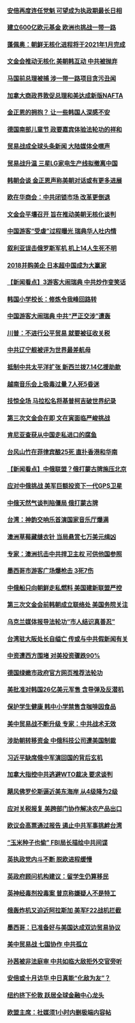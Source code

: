 #### [安倍再度连任党魁 可望成为执政期最长日相](../pages/nsc418/n10728046.md) 

#### [建立600亿欧元基金 欧洲也挑战一带一路](../pages/nsc418/n10726500.md) 

#### [蓬佩奥：朝鲜无核化进程将于2021年1月完成](../pages/nsc418/n10726732.md) 

#### [文金会推动无核化 美朝韩互动 中共被抛弃](../pages/nsc418/n10726478.md) 

#### [马国前总理被捕 涉一带一路项目贪污丑闻](../pages/nsc418/n10726306.md) 

#### [加拿大商政界敦促总理和美达成新版NAFTA](../pages/nsc418/n10726005.md) 

#### [金正恩的拥抱？ 让一些韩国人深感不安](../pages/nsc418/n10725638.md) 

#### [德国南部儿童节 政要嘉宾体验法轮功的祥和](../pages/nsc418/n10723440.md) 

#### [贸易战成全球头条新闻 大陆媒体全噤声](../pages/nsc418/n10725496.md) 

#### [贸易战升温 三星LG家电生产线拟撤离中国](../pages/nsc418/n10724795.md) 

#### [韩朝会谈 金正恩声称美朝对话或有更多进展](../pages/nsc418/n10723726.md) 

#### [欧在华商会：中共闭锁市场 改革更倒退](../pages/nsc418/n10723779.md) 

#### [文金会平壤召开 旨在推动美朝无核化谈判](../pages/nsc418/n10722671.md) 

#### [中国游客“受虐”过程曝光 瑞典华人吐内情](../pages/nsc418/n10721888.md) 

#### [叙利亚误击俄罗斯军机 机上14人生死不明](../pages/nsc418/n10722590.md) 

#### [2018并购美企 日本超中国成为大赢家](../pages/nsc418/n10721457.md) 

#### [【新闻看点】3游客大闹瑞典 中共炒作变笑话](../pages/nsc418/n10721069.md) 

#### [韩国小学校长：修炼令我峰回路转](../pages/nsc418/n10713926.md) 

#### [中国游客大闹瑞典 中共“严正交涉”遭轰](../pages/nsc418/n10720995.md) 

#### [川普：不进行公平贸易 就要被征收关税](../pages/nsc418/n10720805.md) 

#### [中共辽宁舰被评为世界最差航母](../pages/nsc418/n10720624.md) 

#### [抵制中共太平洋扩张 新西兰拨7.14亿援助款](../pages/nsc418/n10720488.md) 

#### [越南音乐会上吸毒过量 7人死5昏迷](../pages/nsc418/n10720483.md) 

#### [技惊全场 马拉松名将基普柯吉破世界纪录](../pages/nsc418/n10720301.md) 

#### [第三次文金会在即 文在寅面临严峻挑战](../pages/nsc418/n10719693.md) 

#### [肯尼亚查获从中国走私进口的腐鱼](../pages/nsc418/n10717792.md) 

#### [台风山竹在菲律宾酿25死 直扑香港和华南](../pages/nsc418/n10716829.md) 

#### [【新闻看点】中俄联盟？俄打蒙古牌施压北京](../pages/nsc418/n10716930.md) 

#### [应对中俄挑战 美军巨额投资下一代GPS卫星](../pages/nsc418/n10717018.md) 

#### [中俄天然气谈判陷僵局 俄打蒙古牌](../pages/nsc418/n10716691.md) 

#### [台湾：神韵交响乐首演国家音乐厅爆满](../pages/nsc418/n10716787.md) 

#### [澳洲草莓藏缝衣针 当局悬赏七万美元缉凶](../pages/nsc418/n10716579.md) 

#### [专家：澳洲抗击中共捍卫主权 可供他国参照](../pages/nsc418/n10714425.md) 

#### [墨西哥市游客广场爆枪击 3死7伤](../pages/nsc418/n10716612.md) 

#### [中俄船只向朝鲜走私燃料 美国建新联盟严控](../pages/nsc418/n10716365.md) 

#### [第三次文金会前韩朝成立联络处 美国务院关注](../pages/nsc418/n10716297.md) 

#### [乌克兰媒体报导法轮功“市人结识真善忍”](../pages/nsc418/n10714536.md) 

#### [台湾驻大阪处长自缢亡 传或与中共假新闻有关](../pages/nsc418/n10715413.md) 

#### [中资遭西方围堵 对美投资骤跌90%](../pages/nsc418/n10715109.md) 

#### [德国绿嫩市政府官方网页推荐法轮功](../pages/nsc418/n10713843.md) 

#### [美批准对韩国26亿美元军售 含导弹及反潜机](../pages/nsc418/n10714323.md) 

#### [保护学生健康 韩中小学禁售含咖啡因食品](../pages/nsc418/n10713740.md) 

#### [美中贸易战不断升级 专家：中共战术无效](../pages/nsc418/n10713073.md) 

#### [涉助朝转移资金 中俄科技公司遭美国制裁](../pages/nsc418/n10712838.md) 

#### [习近平缺席俄中军演回国的背后玄机](../pages/nsc418/n10712843.md) 

#### [加拿大指控中共逃避WTO裁决 要求谈判](../pages/nsc418/n10712846.md) 

#### [飓风佛罗伦斯逼近美东海岸 从4级降为2级](../pages/nsc418/n10712713.md) 

#### [应对关税报复 美跨部门协作解决农产品出口](../pages/nsc418/n10712689.md) 

#### [欧议会高票通过报告 遏止中共军事挑衅台湾](../pages/nsc418/n10712379.md) 

#### [“玉米种子也偷” FBI局长描绘中共间谍](../pages/nsc418/n10712231.md) 

#### [英执政党内斗不断 脱欧进程缓慢](../pages/nsc418/n10712003.md) 

#### [英政府顾问机构建议：留学生仍算移民](../pages/nsc418/n10712010.md) 

#### [英神经毒剂投毒案 普京称嫌疑人不是特工](../pages/nsc418/n10711977.md) 

#### [俄轰炸机又迫近阿拉斯加 美军F22战机拦截](../pages/nsc418/n10711312.md) 

#### [墨西哥：已准备好与美国达成双边贸易协议](../pages/nsc418/n10710144.md) 

#### [美中贸易战 七国协作 中共孤立](../pages/nsc418/n10709912.md) 

#### [孙茜被非法庭审 中共如临大敌拒外交官旁听](../pages/nsc418/n10707899.md) 

#### [安倍或十月访华  中日真能“化敌为友”？](../pages/nsc418/n10709829.md) 

#### [纽约挤下伦敦 跃居全球金融中心龙头](../pages/nsc418/n10709333.md) 

#### [欧盟主席：社媒须1小时内删极端内容帖](../pages/nsc418/n10709248.md) 


